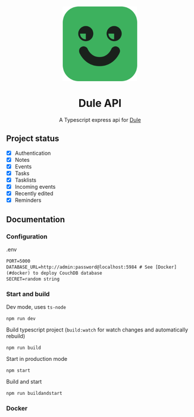 <div align="center">

<br>

<img src=".github/icon.png" height="200"/>

# Dule API
A Typescript express api for [Dule](https://github.com/withdule/dule)

</div>

## Project status
- [x] Authentication
- [x] Notes 
- [x] Events
- [x] Tasks
- [x] Tasklists
- [x] Incoming events
- [x] Recently edited
- [x] Reminders

## Documentation

### Configuration
.env
```dotenv
PORT=5000
DATABASE_URL=http://admin:password@localhost:5984 # See [Docker](#docker) to deploy CouchDB database
SECRET=random string
```

### Start and build

Dev mode, uses `ts-node`
```shell
npm run dev
```

Build typescript project (`build:watch` for watch changes and automatically rebuild)
```shell
npm run build
```

Start in production mode
```shell
npm start
```

Build and start
```shell
npm run buildandstart
```

### Docker

[//]: # (TODO)
